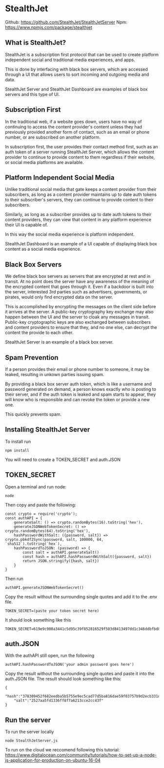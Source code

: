 # StealthJet

Github: https://github.com/StealthJet/StealthJetServer
Npm: https://www.npmjs.com/package/stealthjet

## What is StealthJet?

StealthJet is a subscription first protocol that can be used to create platform independent social and traditional media experiences, and apps.


This is done by interfacing with black box servers, which are accessed through a UI that allows users to sort incoming and outgoing media and data. 


StealthJet Server and StealthJet Dashboard are examples of black box servers and this type of UI.

## Subscription First

In the traditional web, if a website goes down, users have no way of continuing to access the content provider's content unless they had previously provided another form of contact, such as an email or phone number, or are subscribed on another platform.


In subscription first, the user provides their contact method first, such as an auth token of a server running StealthJet Server, which allows the content provider to continue to provide content to them regardless if their website, or social media platforms are available. 


## Platform Independent Social Media

Unlike traditional social media that gate keeps a content provider from their subscribers, as long as a content provider maintains up to date auth tokens to their subscriber's servers, they can continue to provide content to their subscribers. 

Similarly, as long as a subscriber provides up to date auth tokens to their content providers, they can view that content in any platform experience their UI is capable of. 

In this way the social media experience is platform independent.

StealthJet Dashboard is an example of a UI capable of displaying black box content as a social media experience.

## Black Box Servers

We define black box servers as servers that are encrypted at rest and in transit. At no point does the server have any awareness of the meaning of the encrypted content that goes through it. Even if a backdoor is built into the server, interested 3rd parties such as advertisers, governments, or pirates, would only find encrypted data on the server.


This is accomplished by encrypting the messages on the client side before it arrives at the server. A public-key cryptography key exchange may also happen between the UI and the server to cloak any messages in transit. Public-key cryptographic keys are also exchanged between subscribers and content providers to ensure that they, and no one else, can decrypt the content the provide to each other. 


StealthJet Server is an example of a black box server.

## Spam Prevention

If a person provides their email or phone number to someone, it may be leaked, resulting in unkown parties issuing spam. 

By providing a black box server auth token, which is like a username and password generated on demand, a person knows exactly who is posting to their server, and if the auth token is leaked and spam starts to appear, they will know who is responsible and can revoke the token or provide a new one. 

This quickly prevents spam.


## Installing StealthJet Server

To install run 
```
npm install
```


You will need to create a TOKEN_SECRET and auth.JSON

## TOKEN_SECRET

Open a terminal and run node:
```
node
```

Then copy and paste the following:
```
const crypto = require('crypto');
const authAPI = {
    generateSalt: () => crypto.randomBytes(16).toString('hex'),
    generateJSONWebTokenSecret: () => crypto.randomBytes(64).toString('hex'),
    hashPasswordWithSalt: ({password, salt}) => crypto.pbkdf2Sync(password, salt, 100000, 64, `sha512`).toString(`hex`),
    hashPasswordToJSON: (password) => {
        const salt = authAPI.generateSalt()
        const hash = authAPI.hashPasswordWithSalt({password, salt})
        return JSON.stringify({hash, salt})
    }
}
```

Then run 
```
authAPI.generateJSONWebTokenSecret()
```

Copy the result without the surrounding single quotes and add it to the .env file.
```
TOKEN_SECRET=(paste your token secret here)
```

It should look something like this
```
TOKEN_SECRET=619e9c908a3441c5d95c39f852816529f583d8413497dd1c346ddbfbd88a176f9bc36111dc8620882599d6bb9b6393b6e366e00e8f3b10e78e66b6113688516f
```

## auth.JSON

With the authAPI still open, run the following
```
authAPI.hashPasswordToJSON('your admin password goes here')
```

Copy the result without the surrounding single quotes and paste it into the auth.JSON file. 
The result should look something like this:
```
{
    "hash":"378309452f682eedba5b5755e9ec5cad77d5ba816dae59f03757b9d2ecb331db41bcdf9bcc69d899e451affa95ba7bba36baec8874d1d1c6e18d52587f274cc4",
    "salt":"2527aa5fd1336ff8f7a6213cce2cc43f"
}
```

## Run the server

To run the server locally
```
node StealthJetServer.js
```

To run on the cloud we reccomend following this tutorial: https://www.digitalocean.com/community/tutorials/how-to-set-up-a-node-js-application-for-production-on-ubuntu-16-04